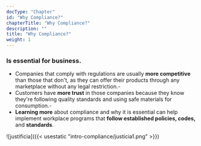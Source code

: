 ```yaml
---
docType: "Chapter"
id: "Why Compliance?"
chapterTitle: "Why Compliance?"
description: ""
title: "Why Compliance?"
weight: 1
---
```


### **Is essential for business.**

- Companies that comply with regulations are usually **more competitive** than those that don't, as they can offer their products through any marketplace without any legal restriction.- 
- Customers have **more trust** in those companies because they know they're following quality standards and using safe materials for consumption.- 
- **Learning more** about compliance and why it is essential can help implement workplace programs that **follow established policies, codes,** and **standards**.



![justificia]({{< usestatic "intro-compliance/justicia1.png" >}}) 
